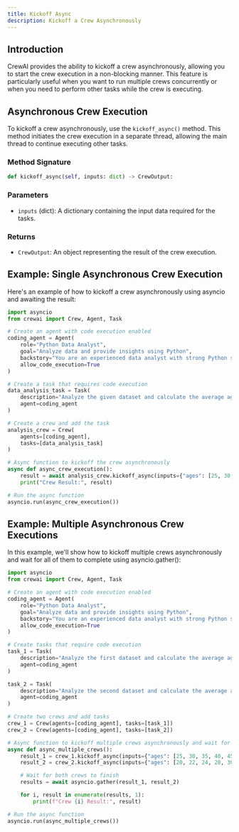 ```yaml
---
title: Kickoff Async
description: Kickoff a Crew Asynchronously
---
```


## Introduction

CrewAI provides the ability to kickoff a crew asynchronously, allowing you to start the crew execution in a non-blocking manner. This feature is particularly useful when you want to run multiple crews concurrently or when you need to perform other tasks while the crew is executing.

## Asynchronous Crew Execution

To kickoff a crew asynchronously, use the `kickoff_async()` method. This method initiates the crew execution in a separate thread, allowing the main thread to continue executing other tasks.

### Method Signature

```python
def kickoff_async(self, inputs: dict) -> CrewOutput:
```

### Parameters

- `inputs` (dict): A dictionary containing the input data required for the tasks.

### Returns

- `CrewOutput`: An object representing the result of the crew execution.

## Example: Single Asynchronous Crew Execution

Here's an example of how to kickoff a crew asynchronously using asyncio and awaiting the result:

```python
import asyncio
from crewai import Crew, Agent, Task

# Create an agent with code execution enabled
coding_agent = Agent(
    role="Python Data Analyst",
    goal="Analyze data and provide insights using Python",
    backstory="You are an experienced data analyst with strong Python skills.",
    allow_code_execution=True
)

# Create a task that requires code execution
data_analysis_task = Task(
    description="Analyze the given dataset and calculate the average age of participants. Ages: {ages}",
    agent=coding_agent
)

# Create a crew and add the task
analysis_crew = Crew(
    agents=[coding_agent],
    tasks=[data_analysis_task]
)

# Async function to kickoff the crew asynchronously
async def async_crew_execution():
    result = await analysis_crew.kickoff_async(inputs={"ages": [25, 30, 35, 40, 45]})
    print("Crew Result:", result)

# Run the async function
asyncio.run(async_crew_execution())
```

## Example: Multiple Asynchronous Crew Executions

In this example, we'll show how to kickoff multiple crews asynchronously and wait for all of them to complete using asyncio.gather():

```python
import asyncio
from crewai import Crew, Agent, Task

# Create an agent with code execution enabled
coding_agent = Agent(
    role="Python Data Analyst",
    goal="Analyze data and provide insights using Python",
    backstory="You are an experienced data analyst with strong Python skills.",
    allow_code_execution=True
)

# Create tasks that require code execution
task_1 = Task(
    description="Analyze the first dataset and calculate the average age of participants. Ages: {ages}",
    agent=coding_agent
)

task_2 = Task(
    description="Analyze the second dataset and calculate the average age of participants. Ages: {ages}",
    agent=coding_agent
)

# Create two crews and add tasks
crew_1 = Crew(agents=[coding_agent], tasks=[task_1])
crew_2 = Crew(agents=[coding_agent], tasks=[task_2])

# Async function to kickoff multiple crews asynchronously and wait for all to finish
async def async_multiple_crews():
    result_1 = crew_1.kickoff_async(inputs={"ages": [25, 30, 35, 40, 45]})
    result_2 = crew_2.kickoff_async(inputs={"ages": [20, 22, 24, 28, 30]})

    # Wait for both crews to finish
    results = await asyncio.gather(result_1, result_2)

    for i, result in enumerate(results, 1):
        print(f"Crew {i} Result:", result)

# Run the async function
asyncio.run(async_multiple_crews())
```
